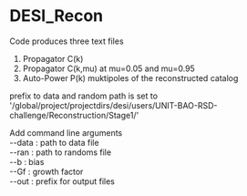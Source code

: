 # DESI_Recon
Code produces three text files
1) Propagator C(k)
2) Propagator C(k,mu) at mu=0.05 and mu=0.95
3) Auto-Power P(k) muktipoles of the reconstructed catalog  

prefix to data and random path is set to '/global/project/projectdirs/desi/users/UNIT-BAO-RSD-challenge/Reconstruction/Stage1/'  
  
Add command line arguments  
--data : path to data file  
--ran : path to randoms file  
--b : bias  
--Gf : growth factor  
--out : prefix for output files  

